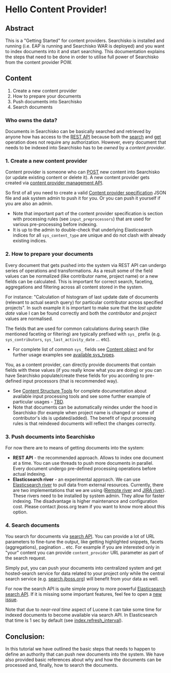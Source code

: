 # Hello Content Provider!

## Abstract

This is a "Getting Started" for content providers. Searchisko is installed and running (i.e. EAP is running and Searchisko WAR is deployed) and you want to index documents into it and start searching. This documentation explains the steps that need to be done in order to utilise full power of Searchisko from the content provider POW.

## Content

1. Create a new content provider
2. How to prepare your documents
3. Push documents into Searchisko
4. Search documents

### Who owns the data?

Documents in Searchisko can be basically searched and retrieved by anyone how has access to the [REST API](http://docs.jbossorg.apiary.io/) because both the [search](http://docs.jbossorg.apiary.io/#searchapi) and [get](http://docs.jbossorg.apiary.io/#contentpushapi) operation does not require any authorization. However, every document that needs to be indexed into Searchisko has to be *owned* by a *content provider*.

### 1. Create a new content provider

Content provider is someone who can [POST](http://docs.jbossorg.apiary.io/#contentpushapi) new content into Searchisko (or update existing content or delete it). A new content provider gets created via [content provider management API](http://docs.jbossorg.apiary.io/#managementapicontentproviders).

So first of all you need to create a valid [Content provider specification](https://github.com/searchisko/searchisko/blob/master/documentation/rest-api/management/content_provider.md) JSON file and ask system admin to push it for you. Or you can push it yourself if you are also an admin.

* Note that important part of the content provider specification is section with processing rules (see `input_preprocessors`) that are used for various pre-processing before indexing.
* It is up to the admin to double-check that underlying Elasticsearch indices for all `sys_content_type` are unique and do not clash with already existing indices.

### 2. How to prepare your documents

Every document that gets pushed into the system via REST API can undergo series of operations and transformations. As a result some of the field values can be normalized (like contributor name, project name) or a new fields can be calculated. This is important for correct search, faceting, aggregations and filtering across all content stored in the system.

For instance: "Calculation of histogram of last update date of documents (relevant to actual search query) for particular contributor across specified projects". In such example it is important to make sure that the _last update date_ value I can be found correctly and both the _contributor_ and _project_ values are normalised.

The fields that are used for common calculations during search (like mentioned faceting or filtering) are typically prefixed with `sys_` prefix (e.g. `sys_contributors`, `sys_last_activity_date` … etc).

* For complete list of common `sys_` fields see [Content object](https://github.com/searchisko/searchisko/blob/master/documentation/rest-api/content/dcp_content_object.md) and for further usage examples see [available sys_types](https://github.com/searchisko/searchisko/blob/master/documentation/rest-api/README.md).

You, as a content provider, can directly provide  documents that contain fields with these values (if you really know what you are doing) or you can have Searchisko populate/create these fields for you according to pre-defined input processors (that is recommended way).

* See [Content Structure Tools](https://github.com/jbossorg/structured-content-tools) for complete documentation about available input processing tools and see some further example of particular usages - [TBD](#tbd).
* Note that documents can be automatically reindex under the hood in Searchisko (for example when project name is changed or some of contributor's ids is updated/added). The benefit of input processing rules is that reindexed documents will reflect the changes correctly.

### 3. Push documents into Searchisko

For now there are to means of getting documents into the system:

* **REST API** - the recommended approach. Allows to index one document at a time. You can use threads to push more documents in parallel. Every document undergo pre-defined processing operations before actual indexing.
* **Elasticsearch river** - an experimental approach. We can use [Elasticsearch river](http://www.elasticsearch.org/guide/en/elasticsearch/rivers/0.90/index.html) to pull data from external resources. Currently, there are two implementations that we are using ([Remote river](https://github.com/searchisko/elasticsearch-river-remote) and [JIRA river](https://github.com/searchisko/elasticsearch-river-jira)). These rivers need to be installed by system admin. They allow for faster indexing. The disadvantage is higher maintenance and configuration cost. Please contact jboss.org team if you want to know more about this option.

### 4. Search documents

You search for documents via [search API](http://docs.jbossorg.apiary.io/#searchapi). You can provide a lot of URL parameters to fine-tune the output, like getting highlighted snippets, facets (aggregations), pagination .. etc. For example if you are interested only in "your" content you can provide `content_provider` URL parameter as part of the search request.

Simply put, you can push your documents into centralized system and get hosted-search service for data related to your project only while the central search service (e.g. [search.jboss.org](http://search.jboss.org/)) will benefit from your data as well.

For now the search API is quite simple proxy to more powerful [Elasticsearch search API](http://www.elasticsearch.org/guide/en/elasticsearch/reference/0.90/search.html). If it is missing some important features, feel fee to open a [new issue](https://github.com/searchisko/searchisko/issues).

Note that due to _near-real time_ aspect of Lucene it can take some time for indexed documents to become available via search API. In Elasticsearch that time is 1 sec by default (see [index.refresh_interval](http://www.elasticsearch.org/guide/en/elasticsearch/reference/0.90/index-modules.html)).

## Conclusion:

In this tutorial we have outlined the basic steps that needs to happen to define an authority that can push new documents into the system. We have also provided basic references about why and how the documents can be processed and, finally, how to search the documents. 




